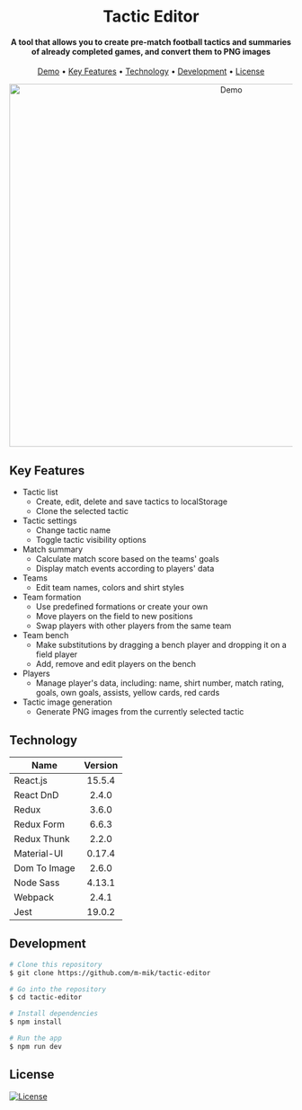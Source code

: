 
<h1 align="center">Tactic Editor</h1>

<h4 align="center">
A tool that allows you to create pre-match football tactics and summaries of already completed games,
and convert them to PNG images
</h4>

<p align="center">
  <a href="https://m-mik.github.io/tactic-editor/#/tactics/5" target="_blank">Demo</a> •
  <a href="#key-features">Key Features</a> •
  <a href="#technology">Technology</a> •  
  <a href="#development">Development</a> •
  <a href="#license">License</a>
</p>

<p align="center">
  <img width="774" height="646" src="https://user-images.githubusercontent.com/25752752/118730733-59d8ec80-b838-11eb-97ea-89c5ea6b2694.gif" alt="Demo" />
</p>

## Key Features

* Tactic list
  - Create, edit, delete and save tactics to localStorage
  - Clone the selected tactic
* Tactic settings
  - Change tactic name
  - Toggle tactic visibility options
* Match summary
  - Calculate match score based on the teams' goals
  - Display match events according to players' data
* Teams
  - Edit team names, colors and shirt styles  
* Team formation
  - Use predefined formations or create your own
  - Move players on the field to new positions  
  - Swap players with other players from the same team
* Team bench
  - Make substitutions by dragging a bench player and dropping it on a field player
  - Add, remove and edit players on the bench
* Players
  - Manage player's data, including: name, shirt number, match rating, goals, own goals, 
    assists, yellow cards, red cards
* Tactic image generation
  - Generate PNG images from the currently selected tactic

## Technology

| Name          | Version       |
| --------------|:-------------:|
| React.js      | 15.5.4        |
| React DnD     | 2.4.0         |
| Redux         | 3.6.0         |
| Redux Form    | 6.6.3         |
| Redux Thunk   | 2.2.0         |
| Material-UI   | 0.17.4        |
| Dom To Image  | 2.6.0         |
| Node Sass     | 4.13.1        |
| Webpack       | 2.4.1         |
| Jest          | 19.0.2        |


## Development

```bash
# Clone this repository
$ git clone https://github.com/m-mik/tactic-editor

# Go into the repository
$ cd tactic-editor

# Install dependencies
$ npm install

# Run the app
$ npm run dev
```

## License
[![License](https://img.shields.io/badge/license-MIT-blue.svg)](/LICENSE)

